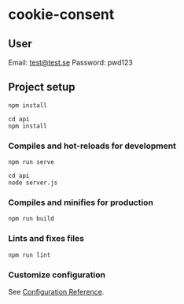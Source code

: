 # cookie-consent

## User

Email: test@test.se
Password: pwd123

## Project setup
```
npm install
```

```
cd api
npm install
```

### Compiles and hot-reloads for development
```
npm run serve
```

```
cd api
node server.js
```

### Compiles and minifies for production
```
npm run build
```

### Lints and fixes files
```
npm run lint
```

### Customize configuration
See [Configuration Reference](https://cli.vuejs.org/config/).
